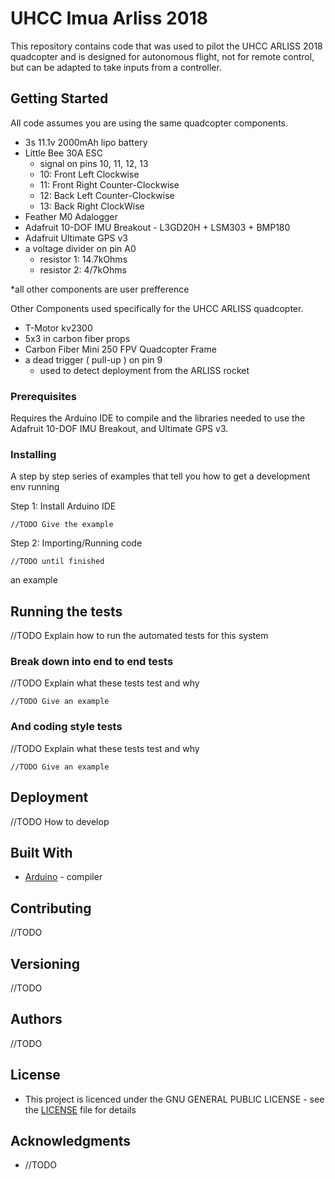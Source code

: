 # UHCC Imua Arliss 2018

This repository contains code that was used to pilot the UHCC ARLISS 2018 quadcopter and is designed for autonomous flight, not for remote control, but can be adapted to take inputs from a controller.

## Getting Started

All code assumes you are using the same quadcopter components.

- 3s 11.1v 2000mAh lipo battery
- Little Bee 30A ESC
  - signal on pins 10, 11, 12, 13
  - 10: Front Left    Clockwise
  - 11: Front Right   Counter-Clockwise
  - 12: Back Left     Counter-Clockwise
  - 13: Back Right    ClockWise
- Feather M0 Adalogger
- Adafruit 10-DOF IMU Breakout - L3GD20H + LSM303 + BMP180
- Adafruit Ultimate GPS v3
- a voltage divider on pin A0
  - resistor 1: 14.7kOhms
  - resistor 2: 4/7kOhms

*all other components are user prefference

Other Components used specifically for the UHCC ARLISS quadcopter.
- T-Motor kv2300
- 5x3 in carbon fiber props
- Carbon Fiber Mini 250 FPV Quadcopter Frame
- a dead trigger ( pull-up ) on pin 9
  - used to detect deployment from the ARLISS rocket

### Prerequisites

Requires the Arduino IDE to compile and the libraries needed to use the Adafruit 10-DOF IMU Breakout, and Ultimate GPS v3.

### Installing

A step by step series of examples that tell you how to get a development env running

Step 1: Install Arduino IDE

```
//TODO Give the example
```

Step 2: Importing/Running code

```
//TODO until finished
```

an example

## Running the tests

//TODO Explain how to run the automated tests for this system

### Break down into end to end tests

//TODO Explain what these tests test and why

```
//TODO Give an example
```

### And coding style tests

//TODO Explain what these tests test and why

```
//TODO Give an example
```

## Deployment

//TODO How to develop

## Built With
- [Arduino](https://www.arduino.cc/) - compiler

## Contributing

//TODO 

## Versioning

//TODO 

## Authors

//TODO 

## License

- This project is licenced under the GNU GENERAL PUBLIC LICENSE - see the [LICENSE](LICENSE) file for details


## Acknowledgments

* //TODO 

